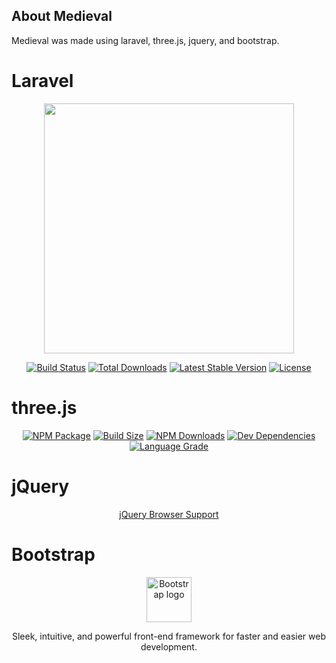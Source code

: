 ## About Medieval

Medieval was made using laravel, three.js, jquery, and bootstrap.

# Laravel

<p align="center"><img src="https://res.cloudinary.com/dtfbvvkyp/image/upload/v1566331377/laravel-logolockup-cmyk-red.svg" width="400"></p>

<p align="center">
<a href="https://travis-ci.org/laravel/framework"><img src="https://travis-ci.org/laravel/framework.svg" alt="Build Status"></a>
<a href="https://packagist.org/packages/laravel/framework"><img src="https://poser.pugx.org/laravel/framework/d/total.svg" alt="Total Downloads"></a>
<a href="https://packagist.org/packages/laravel/framework"><img src="https://poser.pugx.org/laravel/framework/v/stable.svg" alt="Latest Stable Version"></a>
<a href="https://packagist.org/packages/laravel/framework"><img src="https://poser.pugx.org/laravel/framework/license.svg" alt="License"></a>
</p>

</p>

# three.js

<p align="center">
<a href="https://www.npmjs.com/package/three" rel="nofollow"><img src="https://camo.githubusercontent.com/38011111766e8b649c2aefd2c419c887fe7d99d7/68747470733a2f2f696d672e736869656c64732e696f2f6e706d2f762f7468726565" alt="NPM Package" data-canonical-src="https://img.shields.io/npm/v/three" style="max-width:100%;"></a>
<a href="https://bundlephobia.com/result?p=three" rel="nofollow"><img src="https://camo.githubusercontent.com/91a1a0529030a2c91db5f311a668767213507664/68747470733a2f2f62616467656e2e6e65742f62756e646c6570686f6269612f6d696e7a69702f7468726565" alt="Build Size" data-canonical-src="https://badgen.net/bundlephobia/minzip/three" style="max-width:100%;"></a>
<a href="https://www.npmtrends.com/three" rel="nofollow"><img src="https://camo.githubusercontent.com/2b64fb28c9e6b21265850f18c75157dd87086a31/68747470733a2f2f696d672e736869656c64732e696f2f6e706d2f64772f7468726565" alt="NPM Downloads" data-canonical-src="https://img.shields.io/npm/dw/three" style="max-width:100%;"></a>
<a href="https://david-dm.org/mrdoob/three.js#info=devDependencies" rel="nofollow"><img src="https://camo.githubusercontent.com/e35e922e64d48cd68411223e85a8487a13b41791/68747470733a2f2f696d672e736869656c64732e696f2f64617669642f6465762f6d72646f6f622f74687265652e6a73" alt="Dev Dependencies" data-canonical-src="https://img.shields.io/david/dev/mrdoob/three.js" style="max-width:100%;"></a>
<a href="https://lgtm.com/projects/g/mrdoob/three.js/" rel="nofollow"><img src="https://camo.githubusercontent.com/b160c5cee844a412e0c7e20b829fc6a97ba72bbd/68747470733a2f2f696d672e736869656c64732e696f2f6c67746d2f616c657274732f6769746875622f6d72646f6f622f74687265652e6a73" alt="Language Grade" data-canonical-src="https://img.shields.io/lgtm/alerts/github/mrdoob/three.js" style="max-width:100%;"></a>
</p>

# jQuery

<p align="center"><a href="https://jquery.com/browser-support/">jQuery Browser Support</a></p>

# Bootstrap
 <p align="center">
  <a href="https://getbootstrap.com/" rel="nofollow">
    <img src="https://camo.githubusercontent.com/a5f1061fb7cedc496c697e46448c39a1e6540184/68747470733a2f2f676574626f6f7473747261702e636f6d2f646f63732f342e332f6173736574732f6272616e642f626f6f7473747261702d736f6c69642e737667" alt="Bootstrap logo" width="72" height="72" data-canonical-src="https://getbootstrap.com/docs/4.3/assets/brand/bootstrap-solid.svg" style="max-width:100%;">
  </a>
  </p>
 <p align="center">
  Sleek, intuitive, and powerful front-end framework for faster and easier web development.
  </p>

